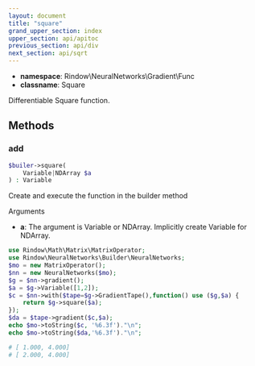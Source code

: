 ```yaml
---
layout: document
title: "square"
grand_upper_section: index
upper_section: api/apitoc
previous_section: api/div
next_section: api/sqrt
---
```


- **namespace**: Rindow\NeuralNetworks\Gradient\Func
- **classname**: Square

Differentiable Square function.

Methods
-------

### add
```php
$builer->square(
    Variable|NDArray $a
) : Variable
```
Create and execute the function in the builder method

Arguments

- **a**: The argument is Variable or NDArray. Implicitly create Variable for NDArray.


```php
use Rindow\Math\Matrix\MatrixOperator;
use Rindow\NeuralNetworks\Builder\NeuralNetworks;
$mo = new MatrixOperator();
$nn = new NeuralNetworks($mo);
$g = $nn->gradient();
$a = $g->Variable([1,2]);
$c = $nn->with($tape=$g->GradientTape(),function() use ($g,$a) {
    return $g->square($a);
});
$da = $tape->gradient($c,$a);
echo $mo->toString($c, '%6.3f')."\n";
echo $mo->toString($da,'%6.3f')."\n";

# [ 1.000, 4.000]
# [ 2.000, 4.000]

```
